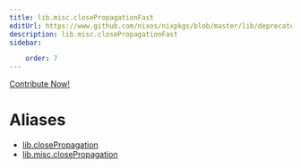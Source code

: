 ```yaml
---
title: lib.misc.closePropagationFast
editUrl: https://www.github.com/nixos/nixpkgs/blob/master/lib/deprecated.nix#L168C26
description: lib.misc.closePropagationFast
sidebar:

    order: 7
---
```


<a href="https://www.github.com/nixos/nixpkgs/blob/master/lib/deprecated.nix#L168C26">Contribute Now!</a>


# Aliases

- [lib.closePropagation](./reference/lib/lib-closePropagation)
- [lib.misc.closePropagation](./reference/lib/misc/lib-misc-closePropagation)


